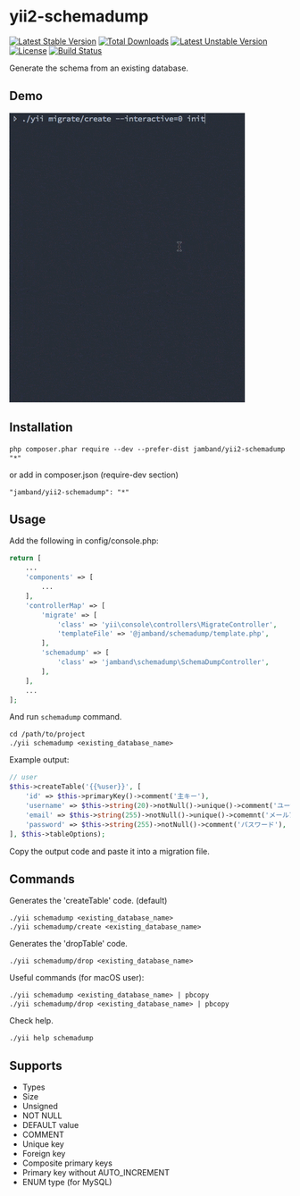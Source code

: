 # yii2-schemadump

[![Latest Stable Version](https://poser.pugx.org/jamband/yii2-schemadump/v/stable.svg)](https://packagist.org/packages/jamband/yii2-schemadump) [![Total Downloads](https://poser.pugx.org/jamband/yii2-schemadump/downloads.svg)](https://packagist.org/packages/jamband/yii2-schemadump) [![Latest Unstable Version](https://poser.pugx.org/jamband/yii2-schemadump/v/unstable.svg)](https://packagist.org/packages/jamband/yii2-schemadump) [![License](https://poser.pugx.org/jamband/yii2-schemadump/license.svg)](https://packagist.org/packages/jamband/yii2-schemadump) [![Build Status](https://travis-ci.org/jamband/yii2-schemadump.svg?branch=master)](https://travis-ci.org/jamband/yii2-schemadump)

Generate the schema from an existing database.

## Demo

![gif](https://raw.githubusercontent.com/jamband/jamband.github.io/master/images/yii2-schemadump.gif)

## Installation

```
php composer.phar require --dev --prefer-dist jamband/yii2-schemadump "*"
```

or add in composer.json (require-dev section)
```
"jamband/yii2-schemadump": "*"
```

## Usage

Add the following in config/console.php:

```php
return [
    ...
    'components' => [
        ...
    ],
    'controllerMap' => [
        'migrate' => [
            'class' => 'yii\console\controllers\MigrateController',
            'templateFile' => '@jamband/schemadump/template.php',
        ],
        'schemadump' => [
            'class' => 'jamband\schemadump\SchemaDumpController',
        ],
    ],
    ...
];
```

And run `schemadump` command.

```
cd /path/to/project
./yii schemadump <existing_database_name>
```

Example output:

```php
// user
$this->createTable('{{%user}}', [
    'id' => $this->primaryKey()->comment('主キー'),
    'username' => $this->string(20)->notNull()->unique()->comment('ユーザ名'),
    'email' => $this->string(255)->notNull()->unique()->comemnt('メールアドレス'),
    'password' => $this->string(255)->notNull()->comment('パスワード'),
], $this->tableOptions);
```

Copy the output code and paste it into a migration file.

## Commands

Generates the 'createTable' code. (default)

```
./yii schemadump <existing_database_name>
./yii schemadump/create <existing_database_name>
```

Generates the 'dropTable' code.

```
./yii schemadump/drop <existing_database_name>
```

Useful commands (for macOS user):

```
./yii schemadump <existing_database_name> | pbcopy
./yii schemadump/drop <existing_database_name> | pbcopy
```

Check help.

```
./yii help schemadump
```

## Supports

- Types
- Size
- Unsigned
- NOT NULL
- DEFAULT value
- COMMENT
- Unique key
- Foreign key
- Composite primary keys
- Primary key without AUTO_INCREMENT
- ENUM type (for MySQL)
